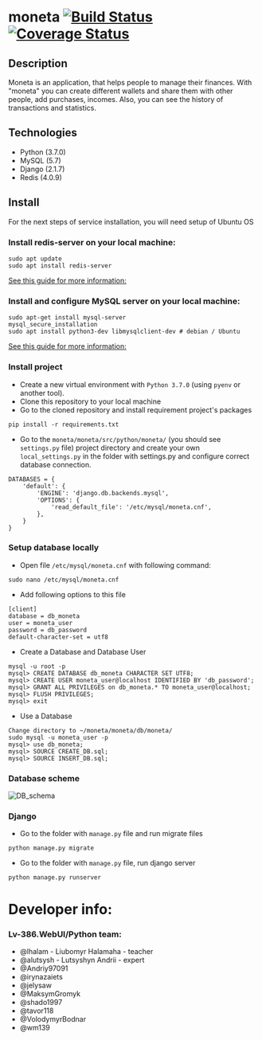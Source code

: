 # moneta [![Build Status](https://travis-ci.org/lv-386-python/moneta.svg?branch=dev)](https://travis-ci.org/lv-386-python/moneta) [![Coverage Status](https://coveralls.io/repos/github/lv-386-python/moneta/badge.svg?branch=dev)](https://coveralls.io/repos/github/lv-386-python/moneta/badge.svg?branch=dev)

## Description
Moneta is an application, that helps people to manage their finances. 
With "moneta" you can create different wallets 
and share them with other people, add purchases, incomes. 
Also, you can see the history of transactions and statistics.

## Technologies
* Python (3.7.0)
* MySQL (5.7)
* Django (2.1.7)
* Redis (4.0.9)

## Install
For the next steps of service installation, you will need setup of Ubuntu OS

### Install redis-server on your local machine:
```
sudo apt update
sudo apt install redis-server
```
[See this guide for more information:](https://www.digitalocean.com/community/tutorials/how-to-install-and-secure-redis-on-ubuntu-18-04)


### Install and configure MySQL server on your local machine:
```
sudo apt-get install mysql-server
mysql_secure_installation
sudo apt install python3-dev libmysqlclient-dev # debian / Ubuntu
```
[See this guide for more information:](https://www.digitalocean.com/community/tutorials/how-to-install-mysql-on-ubuntu-16-04)


### Install project
* Create a new virtual environment with `Python 3.7.0` (using `pyenv` or another tool).
* Clone this repository to your local machine
* Go to the cloned repository and install requirement project's packages
```
pip install -r requirements.txt
```

* Go to the `moneta/moneta/src/python/moneta/` 
(you should see `settings.py` file) 
project directory and create your own `local_settings.py` 
in the folder with settings.py and configure correct database connection.
```
DATABASES = {
    'default': {
        'ENGINE': 'django.db.backends.mysql',
        'OPTIONS': {
            'read_default_file': '/etc/mysql/moneta.cnf',
        },
    }
}
```

### Setup database locally
* Open file `/etc/mysql/moneta.cnf` with following command: 
```
sudo nano /etc/mysql/moneta.cnf
```
* Add following options to this file
```
[client]
database = db_moneta
user = moneta_user
password = db_password
default-character-set = utf8
```

* Create a Database and Database User
```
mysql -u root -p
mysql> CREATE DATABASE db_moneta CHARACTER SET UTF8;
mysql> CREATE USER moneta_user@localhost IDENTIFIED BY 'db_password';
mysql> GRANT ALL PRIVILEGES on db_moneta.* TO moneta_user@localhost;
mysql> FLUSH PRIVILEGES;
mysql> exit
```

* Use a Database
```
Change directory to ~/moneta/moneta/db/moneta/
sudo mysql -u moneta_user -p
mysql> use db_moneta;
mysql> SOURCE CREATE_DB.sql;
mysql> SOURCE INSERT_DB.sql;
```


### Database scheme
![DB_schema](https://raw.githubusercontent.com/lv-386-python/moneta/feature/CCCLXXXVI-4/documentation/db_moneta_scheme.png)


### Django
* Go to the folder with `manage.py` file and run migrate files
```
python manage.py migrate
```

* Go to the folder with `manage.py` file, run django server 
```
python manage.py runserver
```

# Developer info:

### Lv-386.WebUI/Python team:

- @lhalam - Liubomyr Halamaha - teacher
- @alutsysh - Lutsyshyn Andrii - expert
- @Andriy97091
- @irynazaiets
- @jelysaw
- @MaksymGromyk
- @shado1997
- @tavor118
- @VolodymyrBodnar
- @wm139
